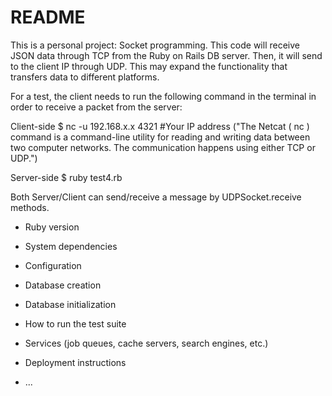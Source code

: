 # README

This is a personal project: Socket programming. This code will receive JSON data through TCP from the Ruby on Rails DB server. Then, it will send to the client IP through UDP. This may expand the functionality that transfers data to different platforms.

For a test, the client needs to run the following command in the terminal in order to receive a packet from the server:

Client-side
$ nc -u 192.168.x.x 4321  #Your IP address
("The Netcat ( nc ) command is a command-line utility for reading and writing data between two computer networks. The communication happens using either TCP or UDP.")


Server-side
$ ruby test4.rb

Both Server/Client can send/receive a message by UDPSocket.receive methods.


* Ruby version

* System dependencies

* Configuration

* Database creation

* Database initialization

* How to run the test suite

* Services (job queues, cache servers, search engines, etc.)

* Deployment instructions

* ...
